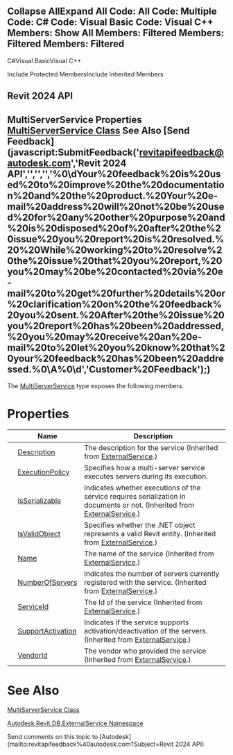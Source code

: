 ﻿

Collapse AllExpand All Code: All Code: Multiple Code: C# Code: Visual Basic Code: Visual C++  Members: Show All Members: Filtered Members: Filtered Members: Filtered   
---  
  
C#Visual BasicVisual C++

Include Protected MembersInclude Inherited Members

Revit 2024 API  
---  
MultiServerService Properties  
[MultiServerService Class](ac0494f1-bd1c-4596-e2bf-eec3ac36e3b4.md) See Also [Send Feedback](javascript:SubmitFeedback\('revitapifeedback@autodesk.com','Revit 2024 API','','','','%0\\dYour%20feedback%20is%20used%20to%20improve%20the%20documentation%20and%20the%20product.%20Your%20e-mail%20address%20will%20not%20be%20used%20for%20any%20other%20purpose%20and%20is%20disposed%20of%20after%20the%20issue%20you%20report%20is%20resolved.%20%20While%20working%20to%20resolve%20the%20issue%20that%20you%20report,%20you%20may%20be%20contacted%20via%20e-mail%20to%20get%20further%20details%20or%20clarification%20on%20the%20feedback%20you%20sent.%20After%20the%20issue%20you%20report%20has%20been%20addressed,%20you%20may%20receive%20an%20e-mail%20to%20let%20you%20know%20that%20your%20feedback%20has%20been%20addressed.%0\\A%0\\d','Customer%20Feedback'\);)  
---  
  
The [MultiServerService](ac0494f1-bd1c-4596-e2bf-eec3ac36e3b4.md) type exposes the following members.

# Properties

|  | Name | Description |
| --- | --- | --- |
|  | [Description](d0fd2d4b-9b05-7c57-5918-81ab3140ad96.md) | The description for the service  (Inherited from [ExternalService](0408e6d9-12d3-20e4-911e-6d299fe31b81.md).) |
|  | [ExecutionPolicy](9adbb787-5848-e0f2-2a27-4fb5d4c1f73f.md) | Specifies how a multi-server service executes servers during its execution. |
|  | [IsSerializable](11302e75-b2d9-3281-c79d-aa0bf2423588.md) | Indicates whether executions of the service requires serialization in documents or not.  (Inherited from [ExternalService](0408e6d9-12d3-20e4-911e-6d299fe31b81.md).) |
|  | [IsValidObject](bc2460fd-30a2-aba0-5e81-ceaa65fc2634.md) | Specifies whether the .NET object represents a valid Revit entity.  (Inherited from [ExternalService](0408e6d9-12d3-20e4-911e-6d299fe31b81.md).) |
|  | [Name](dd73f984-ee0e-6e97-241f-53e4a62915e1.md) | The name of the service  (Inherited from [ExternalService](0408e6d9-12d3-20e4-911e-6d299fe31b81.md).) |
|  | [NumberOfServers](e78d2848-05b8-2d85-82c8-6f3450ff2c46.md) | Indicates the number of servers currently registered with the service.  (Inherited from [ExternalService](0408e6d9-12d3-20e4-911e-6d299fe31b81.md).) |
|  | [ServiceId](a5988799-0b50-7b30-797d-ed7ef569287c.md) | The Id of the service  (Inherited from [ExternalService](0408e6d9-12d3-20e4-911e-6d299fe31b81.md).) |
|  | [SupportActivation](28169f98-6599-d6f1-a4cb-8a3bd69a3ecc.md) | Indicates if the service supports activation/deactivation of the servers.  (Inherited from [ExternalService](0408e6d9-12d3-20e4-911e-6d299fe31b81.md).) |
|  | [VendorId](68781c7a-2932-eeb1-f483-e58fccec7c68.md) | The vendor who provided the service  (Inherited from [ExternalService](0408e6d9-12d3-20e4-911e-6d299fe31b81.md).) |
  
# See Also

[MultiServerService Class](ac0494f1-bd1c-4596-e2bf-eec3ac36e3b4.md)

[Autodesk.Revit.DB.ExternalService Namespace](a88f2d1d-c02f-a901-9543-44e4b5dd5fc9.md)

Send comments on this topic to [Autodesk](mailto:revitapifeedback%40autodesk.com?Subject=Revit 2024 API)